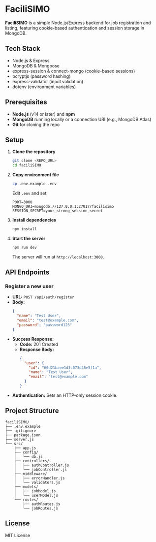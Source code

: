 # FaciliSIMO

**FaciliSIMO** is a simple Node.js/Express backend for job registration and listing, featuring cookie-based authentication and session storage in MongoDB.

## Tech Stack

- Node.js & Express
- MongoDB & Mongoose
- express-session & connect-mongo (cookie-based sessions)
- bcryptjs (password hashing)
- express-validator (input validation)
- dotenv (environment variables)

## Prerequisites

- **Node.js** (v14 or later) and **npm**
- **MongoDB** running locally or a connection URI (e.g., MongoDB Atlas)
- **Git** for cloning the repo

## Setup

1. **Clone the repository**

   ```bash
   git clone <REPO_URL>
   cd faciliSIMO
   ```

2. **Copy environment file**

   ```bash
   cp .env.example .env
   ```

   Edit `.env` and set:

   ```env
   PORT=3000
   MONGO_URI=mongodb://127.0.0.1:27017/facilisimo
   SESSION_SECRET=your_strong_session_secret
   ```

3. **Install dependencies**

   ```bash
   npm install
   ```

4. **Start the server**

   ```bash
   npm run dev
   ```

   The server will run at `http://localhost:3000`.

## API Endpoints

### Register a new user

- **URL:** `POST /api/auth/register`
- **Body:**
  ```json
  {
    "name": "Test User",
    "email": "test@example.com",
    "password": "password123"
  }
  ```
- **Success Response:**
  - **Code:** 201 Created  
  - **Response Body:**
    ```json
    {
      "user": {
        "id": "60d21baee1d3c073d45e5f1a",
        "name": "Test User",
        "email": "test@example.com"
      }
    }
    ```
- **Authentication:** Sets an HTTP-only session cookie.

## Project Structure

```
faciliSIMO/
├── .env.example
├── .gitignore
├── package.json
├── server.js
└── src/
    ├── app.js
    ├── config/
    │   └── db.js
    ├── controllers/
    │   ├── authController.js
    │   └── jobController.js
    ├── middleware/
    │   ├── errorHandler.js
    │   └── validators.js
    ├── models/
    │   ├── jobModel.js
    │   └── userModel.js
    └── routes/
        ├── authRoutes.js
        └── jobRoutes.js
```

## License

MIT License

